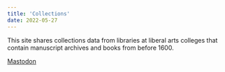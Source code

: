 ```yaml
---
title: 'Collections'
date: 2022-05-27
---
```


This site shares collections data from libraries at liberal arts colleges that contain manuscript archives and books from before 1600.

<a rel="me" href="https://wien.rocks/@mark">Mastodon</a>
